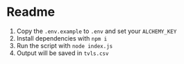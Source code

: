 # Readme
1. Copy the `.env.example` to `.env` and set your `ALCHEMY_KEY`
2. Install dependencies with `npm i`
3. Run the script with `node index.js`
4. Output will be saved in `tvls.csv`
